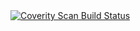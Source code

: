 <a href="https://scan.coverity.com/projects/zamazan4ik-algorithm">
  <img alt="Coverity Scan Build Status"
       src="https://scan.coverity.com/projects/10628/badge.svg"/>
</a>
